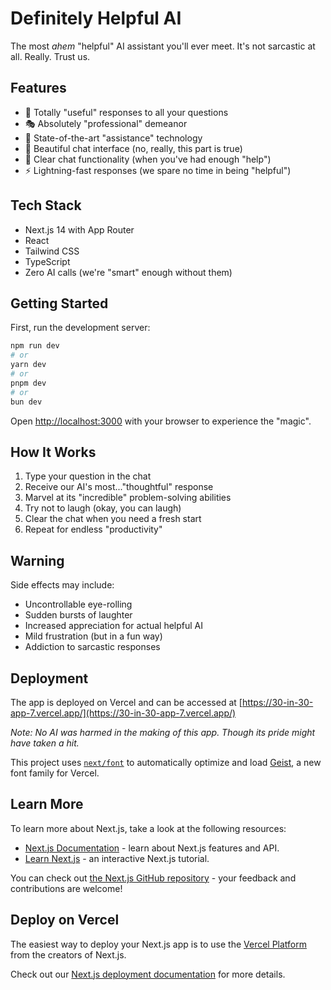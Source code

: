 # Definitely Helpful AI

The most *ahem* "helpful" AI assistant you'll ever meet. It's not sarcastic at all. Really. Trust us.

## Features

- 💬 Totally "useful" responses to all your questions
- 🎭 Absolutely "professional" demeanor
- 🤖 State-of-the-art "assistance" technology
- 📱 Beautiful chat interface (no, really, this part is true)
- 🔄 Clear chat functionality (when you've had enough "help")
- ⚡ Lightning-fast responses (we spare no time in being "helpful")

## Tech Stack

- Next.js 14 with App Router
- React
- Tailwind CSS
- TypeScript
- Zero AI calls (we're "smart" enough without them)

## Getting Started

First, run the development server:

```bash
npm run dev
# or
yarn dev
# or
pnpm dev
# or
bun dev
```

Open [http://localhost:3000](http://localhost:3000) with your browser to experience the "magic".

## How It Works

1. Type your question in the chat
2. Receive our AI's most..."thoughtful" response
3. Marvel at its "incredible" problem-solving abilities
4. Try not to laugh (okay, you can laugh)
5. Clear the chat when you need a fresh start
6. Repeat for endless "productivity"

## Warning

Side effects may include:

- Uncontrollable eye-rolling
- Sudden bursts of laughter
- Increased appreciation for actual helpful AI
- Mild frustration (but in a fun way)
- Addiction to sarcastic responses

## Deployment

The app is deployed on Vercel and can be accessed at [https://30-in-30-app-7.vercel.app/](https://30-in-30-app-7.vercel.app/)

*Note: No AI was harmed in the making of this app. Though its pride might have taken a hit.*

This project uses [`next/font`](https://nextjs.org/docs/app/building-your-application/optimizing/fonts) to automatically optimize and load [Geist](https://vercel.com/font), a new font family for Vercel.

## Learn More

To learn more about Next.js, take a look at the following resources:

- [Next.js Documentation](https://nextjs.org/docs) - learn about Next.js features and API.
- [Learn Next.js](https://nextjs.org/learn) - an interactive Next.js tutorial.

You can check out [the Next.js GitHub repository](https://github.com/vercel/next.js) - your feedback and contributions are welcome!

## Deploy on Vercel

The easiest way to deploy your Next.js app is to use the [Vercel Platform](https://vercel.com/new?utm_medium=default-template&filter=next.js&utm_source=create-next-app&utm_campaign=create-next-app-readme) from the creators of Next.js.

Check out our [Next.js deployment documentation](https://nextjs.org/docs/app/building-your-application/deploying) for more details.
